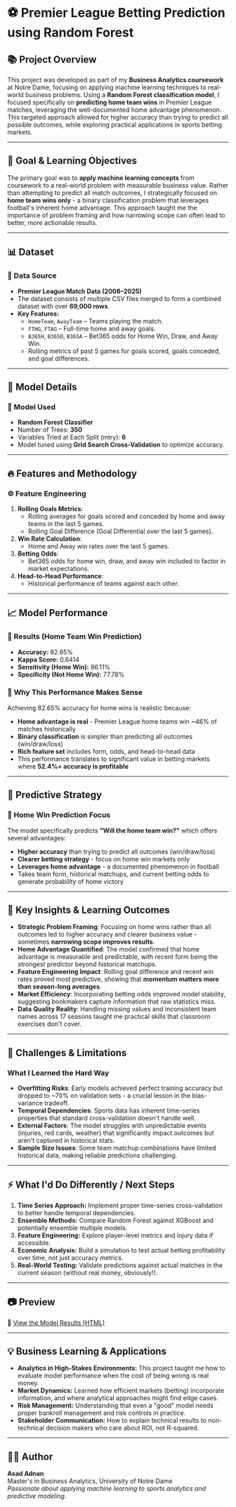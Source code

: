 # ⚽️ Premier League Betting Prediction using Random Forest

## 📚 Project Overview
This project was developed as part of my **Business Analytics coursework** at Notre Dame, focusing on applying machine learning techniques to real-world business problems. Using a **Random Forest classification model**, I focused specifically on **predicting home team wins** in Premier League matches, leveraging the well-documented home advantage phenomenon. This targeted approach allowed for higher accuracy than trying to predict all possible outcomes, while exploring practical applications in sports betting markets.

---

## 🎯 Goal & Learning Objectives
The primary goal was to **apply machine learning concepts** from coursework to a real-world problem with measurable business value. Rather than attempting to predict all match outcomes, I strategically focused on **home team wins only** - a binary classification problem that leverages football's inherent home advantage. This approach taught me the importance of problem framing and how narrowing scope can often lead to better, more actionable results.

---

## 📊 Dataset
### 📁 Data Source
- **Premier League Match Data (2008–2025)**
- The dataset consists of multiple CSV files merged to form a combined dataset with over **69,000 rows**.
- **Key Features:**
  - `HomeTeam`, `AwayTeam` – Teams playing the match.
  - `FTHG`, `FTAG` – Full-time home and away goals.
  - `B365H`, `B365D`, `B365A` – Bet365 odds for Home Win, Draw, and Away Win.
  - Rolling metrics of past 5 games for goals scored, goals conceded, and goal differences.

---

## 🧠 Model Details
### 🤖 Model Used
- **Random Forest Classifier**
- Number of Trees: **350**
- Variables Tried at Each Split (mtry): **6**
- Model tuned using **Grid Search Cross-Validation** to optimize accuracy.

---

## 🔥 Features and Methodology
### ⚙️ Feature Engineering
1. **Rolling Goals Metrics**:  
   - Rolling averages for goals scored and conceded by home and away teams in the last 5 games.
   - Rolling Goal Difference (Goal Differential over the last 5 games).
2. **Win Rate Calculation**:  
   - Home and Away win rates over the last 5 games.
3. **Betting Odds**:  
   - Bet365 odds for home win, draw, and away win included to factor in market expectations.
4. **Head-to-Head Performance**:  
   - Historical performance of teams against each other.
   
---

## 📈 Model Performance
### 🎯 Results (Home Team Win Prediction)
- **Accuracy:** 82.65%  
- **Kappa Score:** 0.6414  
- **Sensitivity (Home Win):** 86.11%  
- **Specificity (Not Home Win):** 77.78%  

### 🤔 **Why This Performance Makes Sense**
Achieving 82.65% accuracy for home wins is realistic because:
- **Home advantage is real** - Premier League home teams win ~46% of matches historically
- **Binary classification** is simpler than predicting all outcomes (win/draw/loss)
- **Rich feature set** includes form, odds, and head-to-head data
- This performance translates to significant value in betting markets where **52.4%+ accuracy is profitable**  

---

## 🧩 Predictive Strategy
### 🎲 Home Win Prediction Focus
The model specifically predicts **"Will the home team win?"** which offers several advantages:
- **Higher accuracy** than trying to predict all outcomes (win/draw/loss)
- **Clearer betting strategy** - focus on home win markets only
- **Leverages home advantage** - a documented phenomenon in football
- Takes team form, historical matchups, and current betting odds to generate probability of home victory

---

## 📝 Key Insights & Learning Outcomes
- **Strategic Problem Framing**: Focusing on home wins rather than all outcomes led to higher accuracy and clearer business value - sometimes **narrowing scope improves results**.
- **Home Advantage Quantified**: The model confirmed that home advantage is measurable and predictable, with recent form being the strongest predictor beyond historical matchups.
- **Feature Engineering Impact**: Rolling goal difference and recent win rates proved most predictive, showing that **momentum matters more than season-long averages**.
- **Market Efficiency**: Incorporating betting odds improved model stability, suggesting bookmakers capture information that raw statistics miss.
- **Data Quality Reality**: Handling missing values and inconsistent team names across 17 seasons taught me practical skills that classroom exercises don't cover.

---

## 🚧 Challenges & Limitations
### What I Learned the Hard Way
- **Overfitting Risks**: Early models achieved perfect training accuracy but dropped to ~70% on validation sets - a crucial lesson in the bias-variance tradeoff.
- **Temporal Dependencies**: Sports data has inherent time-series properties that standard cross-validation doesn't handle well.
- **External Factors**: The model struggles with unpredictable events (injuries, red cards, weather) that significantly impact outcomes but aren't captured in historical stats.
- **Sample Size Issues**: Some team matchup combinations have limited historical data, making reliable predictions challenging.

---

## ⚡️ What I'd Do Differently / Next Steps
1. **Time Series Approach:** Implement proper time-series cross-validation to better handle temporal dependencies.
2. **Ensemble Methods:** Compare Random Forest against XGBoost and potentially ensemble multiple models.
3. **Feature Engineering:** Explore player-level metrics and injury data if accessible.
4. **Economic Analysis:** Build a simulation to test actual betting profitability over time, not just accuracy metrics.
5. **Real-World Testing:** Validate predictions against actual matches in the current season (without real money, obviously!).

---

## 📷 Preview
📄 [View the Model Results (HTML)](model_1.html)  

---

## 💡 Business Learning & Applications
- **Analytics in High-Stakes Environments:** This project taught me how to evaluate model performance when the cost of being wrong is real money.
- **Market Dynamics:** Learned how efficient markets (betting) incorporate information, and where analytical approaches might find edge cases.
- **Risk Management:** Understanding that even a "good" model needs proper bankroll management and risk controls in practice.
- **Stakeholder Communication:** How to explain technical results to non-technical decision makers who care about ROI, not R-squared.

---

## 👨‍💻 Author
**Asad Adnan**  
Master's in Business Analytics, University of Notre Dame  
*Passionate about applying machine learning to sports analytics and predictive modeling.*





